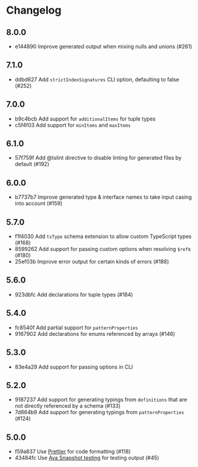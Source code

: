 # Changelog

## 8.0.0

- e144890 Improve generated output when mixing nulls and unions (#261)

## 7.1.0

- ddbd627 Add `strictIndexSignatures` CLI option, defaulting to false (#252)

## 7.0.0

- b9c4bcb Add support for `additionalItems` for tuple types
- c5f4f03 Add support for `minItems` and `maxItems`

## 6.1.0

- 57f759f Add @tslint directive to disable linting for generated files by default (#192)

## 6.0.0

- b7737b7 Improve generated type & interface names to take input casing into account (#159)

## 5.7.0

- f1f4030 Add `tsType` schema extension to allow custom TypeScript types (#168)
- 8599262 Add support for passing custom options when resolving `$ref`s (#180)
- 25ef03b Improve error output for certain kinds of errors (#188)

## 5.6.0

- 923dbfc Add declarations for tuple types (#184)

## 5.4.0

- fc8540f Add partial support for `patternProperties`
- 9167902 Add declarations for enums referenced by arrays (#146)

## 5.3.0

- 83e4a29 Add support for passing options in CLI

## 5.2.0

- 9187237 Add support for generating typings from `definitions` that are not directly referenced by a schema (#133)
- 7d864b9 Add support for generating typings from `patternProperties` (#124)

## 5.0.0

- f59a837 Use [Prettier](prettier.io) for code formatting (#118)
- 43484fc Use [Ava Snapshot testing](https://github.com/avajs/ava#snapshot-testing) for testing output (#45)
